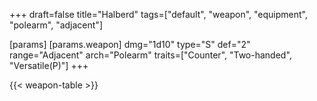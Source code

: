 +++
draft=false
title="Halberd"
tags=["default", "weapon", "equipment", "polearm", "adjacent"]

[params]
  [params.weapon]
    dmg="1d10"
    type="S"
    def="2"
    range="Adjacent"
    arch="Polearm"
    traits=["Counter", "Two-handed", "Versatile(P)"]
+++

{{< weapon-table >}}


